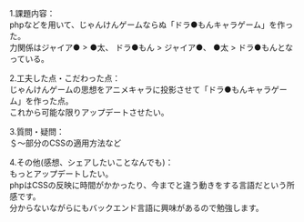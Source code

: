 1.課題内容：<br>
phpなどを用いて、じゃんけんゲームならぬ「ドラ●もんキャラゲーム」を作った。<br>
力関係はジャイア● > ●太、 ドラ●もん > ジャイア●、 ●太 > ドラ●もんとなっている。<br>

2.工夫した点・こだわった点：<br>
じゃんけんゲームの思想をアニメキャラに投影させて「ドラ●もんキャラゲーム」を作った点。<br>
これから可能な限りアップデートさせたい。<br>

3.質問・疑問：<br>
＄〜部分のCSSの適用方法など<br>

4.その他(感想、シェアしたいことなんでも)：<br>
もっとアップデートしたい。<br>
phpはCSSの反映に時間がかかったり、今までと違う動きをする言語だという所感です。<br>
分からないながらにもバックエンド言語に興味があるので勉強します。

